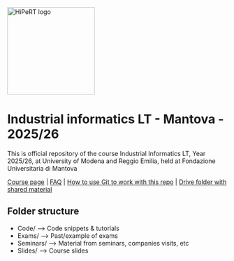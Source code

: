 <a href="https://hipert.unimore.it/" target="_blank">
<img alt="HiPeRT logo" src="https://hipert.unimore.it/wp-content/uploads/2021/06/HipertLab_logo2-1024x171.png" width=200">
</a>

# Industrial informatics LT - Mantova - 2025/26
<p>
This is official repository of the course Industrial Informatics LT, Year 2025/26, at University of Modena and Reggio Emilia, held at Fondazione Universitaria di Mantova

<a href="https://hipert.unimore.it/people/paolob/pub/Industrial_Informatics/index.html" target="_blank">Course page</a> | <a href="FAQ.md" target="_blank">FAQ</a> |  <a href="Slides/01 - Collaborative tools.pdf" target="_blank">How to use Git to work with this repo</a> | <a href="https://drive.google.com/drive/folders/1iDkkfItFudO8jWOkmaz3JjjKIMvZRN2W?usp=drive_link">Drive folder with shared material</a>

</p>

## Folder structure

- Code/ --> Code snippets & tutorials
- Exams/ --> Past/example of exams
- Seminars/ --> Material from seminars, companies visits, etc
- Slides/ --> Course slides
